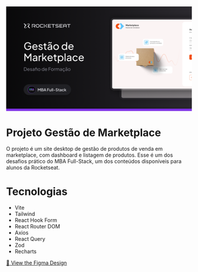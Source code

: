 ![image](https://raw.githubusercontent.com/RodrigoAngeloValentini/mba-marketplace-frontend/refs/heads/master/docs/banner.png)

# Projeto Gestão de Marketplace

O projeto é um site desktop de gestão de produtos de venda em marketplace, com dashboard e listagem de produtos.
Esse é um dos desafios prático do MBA Full-Stack, um dos conteúdos disponíveis para alunos da Rocketseat.

# Tecnologias

- Vite
- Tailwind
- React Hook Form
- React Router DOM
- Axios
- React Query
- Zod
- Recharts

[🎨 View the Figma Design](https://www.figma.com/community/file/1405890943950015706/gestao-de-marketplace)
